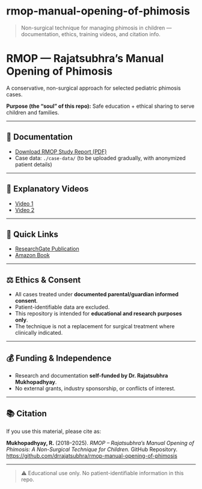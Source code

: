 # rmop-manual-opening-of-phimosis
> Non-surgical technique for managing phimosis in children — documentation, ethics, training videos, and citation info.

# RMOP — Rajatsubhra’s Manual Opening of Phimosis

A conservative, non-surgical approach for selected pediatric phimosis cases.  

**Purpose (the “soul” of this repo):** Safe education + ethical sharing to serve children and families.

---

## 📄 Documentation
- [Download RMOP Study Report (PDF)](./RMOP_Study_Report_With_Cover.pdf)  
- Case data: `./case-data/` (to be uploaded gradually, with anonymized patient details)  

---

## 🎥 Explanatory Videos
- [Video 1](https://youtu.be/rU1Vi-YaTDs?si=ahUhrXBuMx8cg8Nw)  
- [Video 2](https://youtu.be/X9IWIv76QnA?si=wfgXowbmhLldjs2l)  

---

## 🔗 Quick Links
- [ResearchGate Publication](https://www.researchgate.net/publication/341056445_Rajatsubhra's_Manual_Opening_of_Phimosis_RMOP)  
- [Amazon Book](https://www.amazon.in/Rajatsubhras-Manual-Opening-Phimosis-1/dp/1727057007)  

---

## ⚖️ Ethics & Consent
- All cases treated under **documented parental/guardian informed consent**.  
- Patient-identifiable data are excluded.  
- This repository is intended for **educational and research purposes only**.  
- The technique is not a replacement for surgical treatment where clinically indicated.  

---

## 💰 Funding & Independence
- Research and documentation **self-funded by Dr. Rajatsubhra Mukhopadhyay**.  
- No external grants, industry sponsorship, or conflicts of interest.  

---

## 📚 Citation
If you use this material, please cite as:  

**Mukhopadhyay, R.** (2018–2025). *RMOP – Rajatsubhra’s Manual Opening of Phimosis: A Non-Surgical Technique for Children.* GitHub Repository. https://github.com/drrajatsubhra/rmop-manual-opening-of-phimosis  

---

> ⚠️ Educational use only. No patient-identifiable information in this repo.
